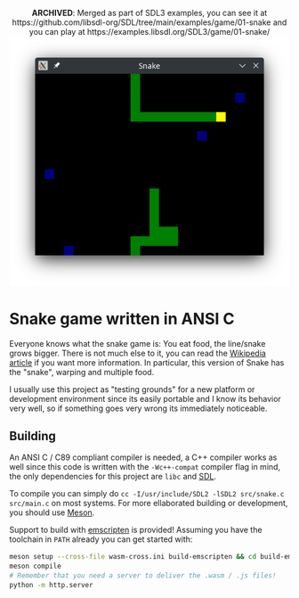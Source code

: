<p align="center">
	<b>ARCHIVED</b>: Merged as part of SDL3 examples, you can see it at https://github.com/libsdl-org/SDL/tree/main/examples/game/01-snake and you can play at https://examples.libsdl.org/SDL3/game/01-snake/
	<img src="./gameplay.png" alt="Snake gameplay"/>
</p>

# Snake game written in ANSI C

Everyone knows what the snake game is: You eat food, the line/snake grows bigger. There is not much else to it, you can read the [Wikipedia article](https://en.wikipedia.org/wiki/Snake_%28video_game_genre%29) if you want more information. In particular, this version of Snake has the "snake", warping and multiple food.

I usually use this project as "testing grounds" for a new platform or development environment since its easily portable and I know its behavior very well, so if something goes very wrong its immediately noticeable.

## Building

An ANSI C / C89 compliant compiler is needed, a C++ compiler works as well since this code is written with the `-Wc++-compat` compiler flag in mind, the only dependencies for this project are `libc` and [SDL](https://www.libsdl.org/).

To compile you can simply do `cc -I/usr/include/SDL2 -lSDL2 src/snake.c src/main.c` on most systems. For more ellaborated building or development, you should use [Meson](https://mesonbuild.com/).

Support to build with [emscripten](https://emscripten.org/) is provided! Assuming you have the toolchain in `PATH` already you can get started with:

```sh
meson setup --cross-file wasm-cross.ini build-emscripten && cd build-emscripten
meson compile
# Remember that you need a server to deliver the .wasm / .js files!
python -m http.server
```
